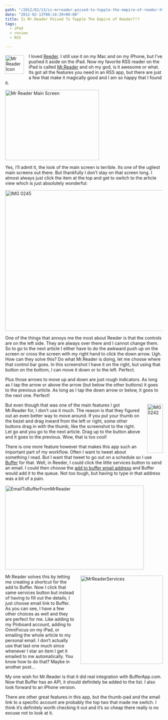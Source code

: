 ```yaml
---
path: "/2012/02/13/is-mrreader-poised-to-topple-the-empire-of-reeder-html/" 
date: "2012-02-13T08:14:39+00:00" 
title: Is Mr.Reader Poised To Topple The Empire of Reeder?!?
tags:
  - iPad
  - review
  - RSS

---
```


  <p>
    <img style="margin: 5px 15px 5px 0px" title="MrReaderIcon.png" src="/static/500c9c42c4aa27cb90863e5e/50e9971de4b01058545b4678/50e99720e4b01058545b4965/1329120858036/MrReaderIcon.png/1000w" border="0" alt="Mr Reader Icon" width="60" height="60" align="left" />
  </p>
  
  <p>
    I loved <a href="http://reederapp.com/">Reeder</a>. I still use it on my Mac and on my iPhone, but I&#8217;ve pushed it aside on the iPad. Now my favorite RSS reader on the iPad is called <a href="http://www.curioustimes.de/mrreader/">Mr.Reader</a> and oh my god, is it awesome or what. Its got all the features you need in an RSS app, but there are just a few that make it magically good and I am so happy that I found it.
  </p>
  
  <p>
    <img style="margin-left: auto;margin-right: auto" title="MrReaderMainScreen.PNG" src="/static/500c9c42c4aa27cb90863e5e/50e9971de4b01058545b4678/50e99720e4b01058545b4966/1329120863002/MrReaderMainScreen.PNG/1000w" border="0" alt="Mr Reader Main Screen" width="300" height="225" />
  </p>
  
  <p>
    Yes, I&#8217;ll admit it, the look of the main screen is terrible. Its one of the ugliest main screens out there. But thankfully I don&#8217;t stay on that screen long. I almost always just click the item at the top and get to switch to the article view which is just absolutely wonderful:
  </p>
  
  <p>
    <img style="margin-left: auto;margin-right: auto" title="IMG_0245.PNG" src="/static/500c9c42c4aa27cb90863e5e/50e9971de4b01058545b4678/50e99720e4b01058545b4967/1329120870303/IMG_0245.PNG/1000w" border="0" alt="IMG 0245" width="600" height="450" />
  </p>
  
  <p>
    One of the things that annoys me the most about Reeder is that the controls are on the left side. They are always over there and I cannot change them. So to go to the next article I either have to do the awkward push up on the screen or cross the screen with my right hand to click the down arrow. Ugh. How can they solve this? Do what Mr.Reader is doing, let me choose where that control bar goes. In this screenshot I have it on the right, but using that button on the bottom, I can move it down or to the left. Perfect.
  </p>
  
  <p>
    Plus those arrows to move up and down are just rough indicators. As long as I tap the arrow or above the arrow (but below the other buttons) it goes to the previous article. As long as I tap the down arrow or below, it goes to the next one. Perfect!
  </p>
  
  <p>
    <img style="margin: 5px 0px 5px 20px" title="IMG_0242.PNG" src="/static/500c9c42c4aa27cb90863e5e/50e9971de4b01058545b4678/50e99720e4b01058545b4968/1329120872293/IMG_0242.PNG/1000w" border="0" alt="IMG 0242" width="50" height="157" align="right" />
  </p>
  
  <p>
    But even though that was one of the main features I got Mr.Reader for, I don&#8217;t use it much. The reason is that they figured out an even better way to move around. If you put your thumb on the bezel and drag inward from the left or right, some other buttons drag in with the thumb, like the screenshot to the right. Let go and you go to the next article. Drag up to the button above and it goes to the previous. Wow, that is too cool!
  </p>
  
  <p>
    There is one more feature however that makes this app such an important part of my workflow. Often I want to tweet about something I read. But I want that tweet to go out on a schedule so I use <a href="http://bufferapp.com/r/b063a">Buffer</a> for that. Well, in Reeder, I could click the little services button to send an email. I could then choose the <a href="http://bufferapp.com/guides/email">add to buffer email address</a> and Buffer would add it to the queue. Not too tough, but having to type in that address was a bit of a pain.
  </p>
  
  <p>
    <img style="margin-left: auto;margin-right: auto" title="EmailToBufferFromMrReader.jpg" src="/static/500c9c42c4aa27cb90863e5e/50e9971de4b01058545b4678/50e99720e4b01058545b4969/1329120874877/EmailToBufferFromMrReader.jpg/1000w" border="0" alt="EmailToBufferFromMrReader" width="443" height="269" />
  </p>
  
  <p>
    <img style="margin: 5px 0px 5px 20px" title="MrReaderServices.jpg" src="/static/500c9c42c4aa27cb90863e5e/50e9971de4b01058545b4678/50e99720e4b01058545b496a/1329120877833/MrReaderServices.jpg/1000w" border="0" alt="MrReaderServices" width="263" height="283" align="right" />
  </p>
  
  <p>
    Mr.Reader solves this by letting me creating a shortcut for the add to Buffer. Now I click that same services button but instead of having to fill out the details, I just choose email link to Buffer. As you can see, I have a few other choices as well and they are perfect for me. Like adding to my Pinboard account, adding to OmniFocus on my iPad, or emailing the whole article to my personal email. I don&#8217;t actually use that last one much since whenever I star an item I get it emailed to me automatically. You know how to do that? Maybe in another post&#8230;
  </p>
  
  <p>
    My one wish for Mr.Reader is that it did real integration with BufferApp.com. Now that Buffer has an API, it should definitely be added to the list. I also look forward to an iPhone version.
  </p>
  
  <p>
    There are other great features in this app, but the thumb-pad and the email link to a specific account are probably the top two that made me switch. I think it&#8217;s definitely worth checking it out and it&#8217;s so cheap there really is no excuse not to look at it.
  </p>
</div>